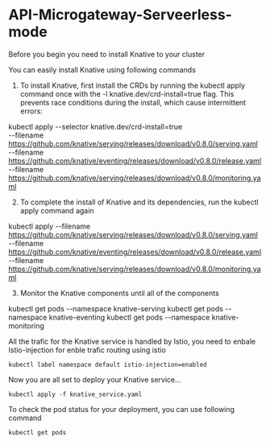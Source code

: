 # API-Microgateway-Serveerless-mode

Before you begin you need to install Knative to your cluster

You can easily install Knative using following commands

1. To install Knative, first install the CRDs by running the kubectl apply command once with the -l knative.dev/crd-install=true flag. This prevents race conditions during the install, which cause intermittent errors:

kubectl apply --selector knative.dev/crd-install=true \
--filename https://github.com/knative/serving/releases/download/v0.8.0/serving.yaml \
--filename https://github.com/knative/eventing/releases/download/v0.8.0/release.yaml \
--filename https://github.com/knative/serving/releases/download/v0.8.0/monitoring.yaml

2. To complete the install of Knative and its dependencies, run the kubectl apply command again

kubectl apply --filename https://github.com/knative/serving/releases/download/v0.8.0/serving.yaml \
--filename https://github.com/knative/eventing/releases/download/v0.8.0/release.yaml \
--filename https://github.com/knative/serving/releases/download/v0.8.0/monitoring.yaml

3. Monitor the Knative components until all of the components

kubectl get pods --namespace knative-serving
kubectl get pods --namespace knative-eventing
kubectl get pods --namespace knative-monitoring

All the trafic for the Knative service is handled by Istio, you need to enbale Istio-injection for enble trafic routing using istio

    kubectl label namespace default istio-injection=enabled

Now you are all set to deploy your Knative service...

    kubectl apply -f knative_service.yaml

To check the pod status for your deployment, you can use following command

    kubectl get pods
